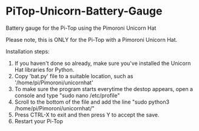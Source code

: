 # PiTop-Unicorn-Battery-Gauge
Battery gauge for the Pi-Top using the Pimoroni Unicorn Hat

Please note, this is ONLY for the Pi-Top with a Pimoroni Unicorn Hat.

Installation steps:
1. If you haven't done so already, make sure you've installed the Unicorn Hat libraries for Python.
2. Copy 'bat.py' file to a suitable location, such as '/home/pi/Pimoroni/unicornhat'
3. To make sure the program starts everytime the destop appears, open a console and type "sudo nano /etc/profile"
4. Scroll to the bottom of the file and add the line "sudo python3 /home/pi/Pimoroni/unicornhat/"
5. Press CTRL-X to exit and then press Y to accept the save.
6. Restart your Pi-Top

